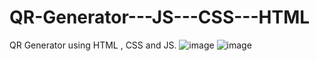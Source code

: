 # QR-Generator---JS---CSS---HTML
QR Generator using HTML , CSS and JS.
![image](https://user-images.githubusercontent.com/97840606/184683245-31e2e98f-bb73-41e7-90ba-fc9733f5c538.png)
![image](https://user-images.githubusercontent.com/97840606/184683639-d69409b8-014e-4f99-8e80-698b1eb33d1b.png)

